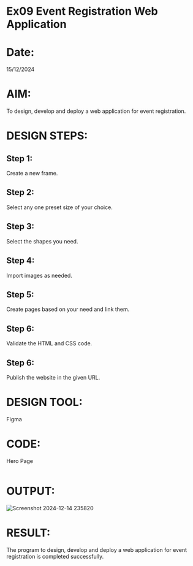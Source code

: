 # Ex09 Event Registration Web Application
# Date:
15/12/2024
# AIM:
To design, develop and deploy a web application for event registration.

# DESIGN STEPS:
## Step 1:
Create a new frame.

## Step 2:
Select any one preset size of your choice.

## Step 3:
Select the shapes you need.

## Step 4:
Import images as needed.

## Step 5:
Create pages based on your need and link them.

## Step 6:
Validate the HTML and CSS code.

## Step 6:
Publish the website in the given URL.

# DESIGN TOOL:
Figma

# CODE:
Hero Page
~~~

~~~
# OUTPUT:
![Screenshot 2024-12-14 235820](https://github.com/user-attachments/assets/bc6db9ac-3df2-43cc-8311-4845dda7c4a7)

# RESULT:
The program to design, develop and deploy a web application for event registration is completed successfully.
